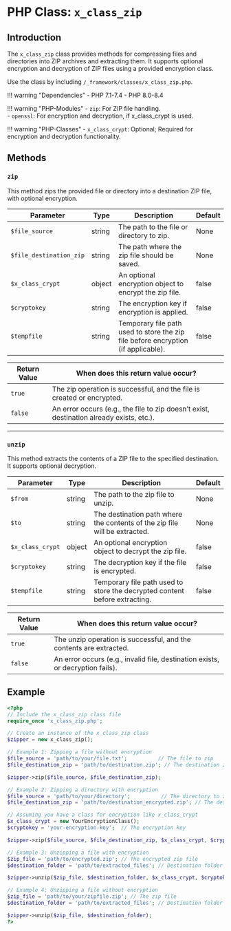 # PHP Class: `x_class_zip`

## Introduction

The `x_class_zip` class provides methods for compressing files and directories into ZIP archives and extracting them. It supports optional encryption and decryption of ZIP files using a provided encryption class. 

Use the class by including `/_framework/classes/x_class_zip.php`.

!!! warning "Dependencies"
	- PHP 7.1-7.4
	- PHP 8.0-8.4
	
!!! warning "PHP-Modules"
	- `zip`: For ZIP file handling.  
	- `openssl`: For encryption and decryption, if x_class_crypt is used.

!!! warning "PHP-Classes"
	- `x_class_crypt`: Optional; Required for encryption and decryption functionality.

## Methods


### `zip`

This method zips the provided file or directory into a destination ZIP file, with optional encryption.

| Parameter         | Type     | Description                                                                                 | Default        |
|-------------------|----------|---------------------------------------------------------------------------------------------|----------------|
| `$file_source`    | string   | The path to the file or directory to zip.                                                   | None           |
| `$file_destination_zip` | string   | The path where the zip file should be saved.                                                 | None           |
| `$x_class_crypt`  | object   | An optional encryption object to encrypt the zip file.                                      | false          |
| `$cryptokey`      | string   | The encryption key if encryption is applied.                                                | false          |
| `$tempfile`       | string   | Temporary file path used to store the zip file before encryption (if applicable).            | false          |

| Return Value   | When does this return value occur?  | 
|----------------|-------------------------------------|
| `true`         | The zip operation is successful, and the file is created or encrypted.                    |
| `false`        | An error occurs (e.g., the file to zip doesn’t exist, destination already exists, etc.).   |

---

### `unzip`

This method extracts the contents of a ZIP file to the specified destination. It supports optional decryption.

| Parameter         | Type     | Description                                                                                 | Default        |
|-------------------|----------|---------------------------------------------------------------------------------------------|----------------|
| `$from`           | string   | The path to the zip file to unzip.                                                           | None           |
| `$to`             | string   | The destination path where the contents of the zip file will be extracted.                 | None           |
| `$x_class_crypt`  | object   | An optional encryption object to decrypt the zip file.                                      | false          |
| `$cryptokey`      | string   | The decryption key if the file is encrypted.                                                 | false          |
| `$tempfile`       | string   | Temporary file path used to store the decrypted content before extracting.                  | false          |

| Return Value   | When does this return value occur?  | 
|----------------|-------------------------------------|
| `true`         | The unzip operation is successful, and the contents are extracted.                         |
| `false`        | An error occurs (e.g., invalid file, destination exists, or decryption fails).             |

## Example

```php
<?php
// Include the x_class_zip class file
require_once 'x_class_zip.php';

// Create an instance of the x_class_zip class
$zipper = new x_class_zip();

// Example 1: Zipping a file without encryption
$file_source = 'path/to/your/file.txt';          // The file to zip
$file_destination_zip = 'path/to/destination.zip'; // The destination zip file

$zipper->zip($file_source, $file_destination_zip);

// Example 2: Zipping a directory with encryption
$file_source = 'path/to/your/directory';          // The directory to zip
$file_destination_zip = 'path/to/destination_encrypted.zip'; // The destination encrypted zip file

// Assuming you have a class for encryption like x_class_crypt
$x_class_crypt = new YourEncryptionClass();
$cryptokey = 'your-encryption-key';  // The encryption key

$zipper->zip($file_source, $file_destination_zip, $x_class_crypt, $cryptokey);

// Example 3: Unzipping a file with encryption
$zip_file = 'path/to/encrypted.zip'; // The encrypted zip file
$destination_folder = 'path/to/extracted_files'; // Destination folder to extract to

$zipper->unzip($zip_file, $destination_folder, $x_class_crypt, $cryptokey);

// Example 4: Unzipping a file without encryption
$zip_file = 'path/to/your/zipfile.zip'; // The zip file
$destination_folder = 'path/to/extracted_files'; // Destination folder to extract to

$zipper->unzip($zip_file, $destination_folder);
?>

```